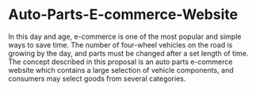 # Auto-Parts-E-commerce-Website
In this day and age, e-commerce is one of the most popular and simple ways to save time. The number of four-wheel vehicles on the road is growing by the day, and parts must be changed after a set length of time. The concept described in this proposal is an auto parts e-commerce website which contains a large selection of vehicle components, and consumers may select goods from several categories.
